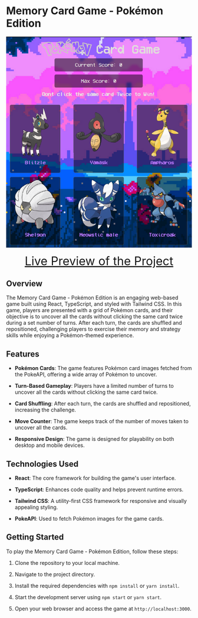 # Memory Card Game - Pokémon Edition

![Page Preview](memorycard-preview.png)

<div align="center">
  <a href="https://matalvarez10.github.io/Memory-Card/" style="font-size: 32px;">Live Preview of the Project</a>
</div>

## Overview

The Memory Card Game - Pokémon Edition is an engaging web-based game built using React, TypeScript, and styled with Tailwind CSS. In this game, players are presented with a grid of Pokémon cards, and their objective is to uncover all the cards without clicking the same card twice during a set number of turns. After each turn, the cards are shuffled and repositioned, challenging players to exercise their memory and strategy skills while enjoying a Pokémon-themed experience.

## Features

- **Pokémon Cards**: The game features Pokémon card images fetched from the PokeAPI, offering a wide array of Pokémon to uncover.

- **Turn-Based Gameplay**: Players have a limited number of turns to uncover all the cards without clicking the same card twice.

- **Card Shuffling**: After each turn, the cards are shuffled and repositioned, increasing the challenge.

- **Move Counter**: The game keeps track of the number of moves taken to uncover all the cards.

- **Responsive Design**: The game is designed for playability on both desktop and mobile devices.


## Technologies Used

- **React**: The core framework for building the game's user interface.

- **TypeScript**: Enhances code quality and helps prevent runtime errors.

- **Tailwind CSS**: A utility-first CSS framework for responsive and visually appealing styling.

- **PokeAPI**: Used to fetch Pokémon images for the game cards.


## Getting Started

To play the Memory Card Game - Pokémon Edition, follow these steps:

1. Clone the repository to your local machine.

2. Navigate to the project directory.

3. Install the required dependencies with `npm install` or `yarn install`.

4. Start the development server using `npm start` or `yarn start`.

5. Open your web browser and access the game at `http://localhost:3000`.
